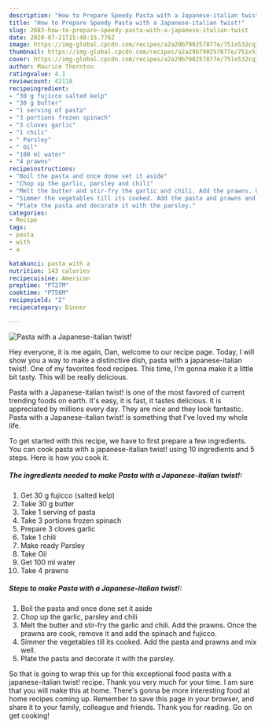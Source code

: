 ```yaml
---
description: "How to Prepare Speedy Pasta with a Japanese-italian twist!"
title: "How to Prepare Speedy Pasta with a Japanese-italian twist!"
slug: 2683-how-to-prepare-speedy-pasta-with-a-japanese-italian-twist
date: 2020-07-21T15:48:15.776Z
image: https://img-global.cpcdn.com/recipes/a2a29b790257877e/751x532cq70/pasta-with-a-japanese-italian-twist-recipe-main-photo.jpg
thumbnail: https://img-global.cpcdn.com/recipes/a2a29b790257877e/751x532cq70/pasta-with-a-japanese-italian-twist-recipe-main-photo.jpg
cover: https://img-global.cpcdn.com/recipes/a2a29b790257877e/751x532cq70/pasta-with-a-japanese-italian-twist-recipe-main-photo.jpg
author: Maurice Thornton
ratingvalue: 4.1
reviewcount: 42118
recipeingredient:
- "30 g fujicco salted kelp"
- "30 g butter"
- "1 serving of pasta"
- "3 portions frozen spinach"
- "3 cloves garlic"
- "1 chili"
- " Parsley"
- " Oil"
- "100 ml water"
- "4 prawns"
recipeinstructions:
- "Boil the pasta and once done set it aside"
- "Chop up the garlic, parsley and chili"
- "Melt the butter and stir-fry the garlic and chili. Add the prawns. Once the prawns are cook, remove it and add the spinach and fujicco."
- "Simmer the vegetables till its cooked. Add the pasta and prawns and mix well."
- "Plate the pasta and decorate it with the parsley."
categories:
- Recipe
tags:
- pasta
- with
- a

katakunci: pasta with a 
nutrition: 143 calories
recipecuisine: American
preptime: "PT27M"
cooktime: "PT58M"
recipeyield: "2"
recipecategory: Dinner

---
```



![Pasta with a Japanese-italian twist!](https://img-global.cpcdn.com/recipes/a2a29b790257877e/751x532cq70/pasta-with-a-japanese-italian-twist-recipe-main-photo.jpg)

Hey everyone, it is me again, Dan, welcome to our recipe page. Today, I will show you a way to make a distinctive dish, pasta with a japanese-italian twist!. One of my favorites food recipes. This time, I'm gonna make it a little bit tasty. This will be really delicious.

Pasta with a Japanese-italian twist! is one of the most favored of current trending foods on earth. It's easy, it is fast, it tastes delicious. It is appreciated by millions every day. They are nice and they look fantastic. Pasta with a Japanese-italian twist! is something that I've loved my whole life.




To get started with this recipe, we have to first prepare a few ingredients. You can cook pasta with a japanese-italian twist! using 10 ingredients and 5 steps. Here is how you cook it.

<!--inarticleads1-->

##### The ingredients needed to make Pasta with a Japanese-italian twist!:

1. Get 30 g fujicco (salted kelp)
1. Take 30 g butter
1. Take 1 serving of pasta
1. Take 3 portions frozen spinach
1. Prepare 3 cloves garlic
1. Take 1 chili
1. Make ready  Parsley
1. Take  Oil
1. Get 100 ml water
1. Take 4 prawns




<!--inarticleads2-->

##### Steps to make Pasta with a Japanese-italian twist!:

1. Boil the pasta and once done set it aside
1. Chop up the garlic, parsley and chili
1. Melt the butter and stir-fry the garlic and chili. Add the prawns. Once the prawns are cook, remove it and add the spinach and fujicco.
1. Simmer the vegetables till its cooked. Add the pasta and prawns and mix well.
1. Plate the pasta and decorate it with the parsley.




So that is going to wrap this up for this exceptional food pasta with a japanese-italian twist! recipe. Thank you very much for your time. I am sure that you will make this at home. There's gonna be more interesting food at home recipes coming up. Remember to save this page in your browser, and share it to your family, colleague and friends. Thank you for reading. Go on get cooking!
